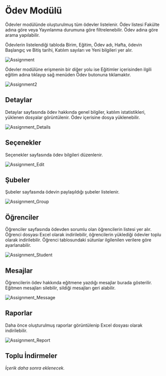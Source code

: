 # Ödev Modülü

Ödevler modülünde oluşturulmuş tüm ödevler listelenir. Ödev listesi Fakülte adına göre veya Yayınlanma durumuna göre filtrelenebilir. Ödev adına göre arama yapılabilir.

Ödevlerin listelendiği tabloda Birim, Eğitim, Ödev adı, Hafta, ödevin Başlangıç ve Bitiş tarihi, Katılım sayıları ve Yeni bilgileri yer alır.

![Assignment](/docs.toltekcampus.com/media/modules/course.app/assignment/assignment.png)

Ödevler modülüne erişmenin bir diğer yolu ise Eğitimler içerisinden ilgili eğitim adına tıklayıp sağ menüden Ödev butonuna tıklamaktır.

![Assignment2](/docs.toltekcampus.com/media/modules/course.app/assignment/assignment2.png)

## Detaylar

Detaylar sayfasında ödev hakkında genel bilgiler, katılım istatistikleri, yüklenen dosyalar görüntülenir. Ödev içerisine dosya yüklenebilir.

![Assignment_Details](/docs.toltekcampus.com/media/modules/course.app/assignment/assignment_details.png)

## Seçenekler

Seçenekler sayfasında ödev bilgileri düzenlenir.

![Assignment_Edit](/docs.toltekcampus.com/media/modules/course.app/assignment/assignment_edit.png)

## Şubeler

Şubeler sayfasında ödevin paylaşıldığı şubeler listelenir.

![Assignment_Group](/docs.toltekcampus.com/media/modules/course.app/assignment/assignment_group.png)

## Öğrenciler

Öğrenciler sayfasında ödevden sorumlu olan öğrencilerin listesi yer alır. Öğrenci dosyası Excel olarak indirilebilir, öğrencilerin yüklediği ödevler toplu olarak indirilebilir. Öğrenci tablosundaki sütunlar ilgilenilen verilere göre ayarlanabilir.

![Assignment_Student](/docs.toltekcampus.com/media/modules/course.app/assignment/assignment_student.png)

## Mesajlar

Öğrencilerin ödev hakkında eğitmene yazdığı mesajlar burada gösterilir. Eğitmen mesajları silebilir, sildiği mesajları geri alabilir.

![Assignment_Message](/docs.toltekcampus.com/media/modules/course.app/assignment/assignment_message.png)

## Raporlar

Daha önce oluşturulmuş raporlar görüntülenip Excel dosyası olarak indirilebilir.

![Assignment_Report](/docs.toltekcampus.com/media/modules/course.app/assignment/assignment_report.png)

## Toplu İndirmeler

_İçerik daha sonra eklenecek._
